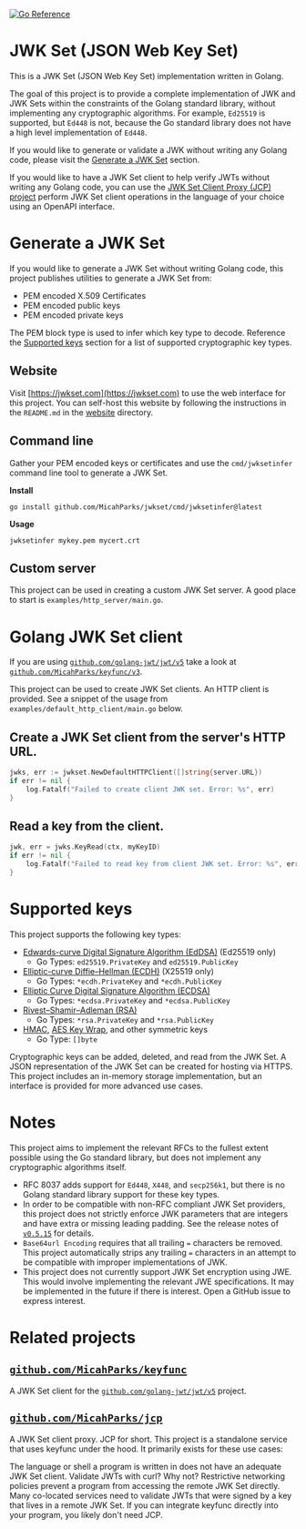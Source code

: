 [![Go Reference](https://pkg.go.dev/badge/github.com/MicahParks/jwkset.svg)](https://pkg.go.dev/github.com/MicahParks/jwkset)

# JWK Set (JSON Web Key Set)

This is a JWK Set (JSON Web Key Set) implementation written in Golang.

The goal of this project is to provide a complete implementation of JWK and JWK Sets within the constraints of the
Golang standard library, without implementing any cryptographic algorithms. For example, `Ed25519` is supported, but
`Ed448` is not, because the Go standard library does not have a high level implementation of `Ed448`.

If you would like to generate or validate a JWK without writing any Golang code, please visit
the [Generate a JWK Set](#generate-a-jwk-set) section.

If you would like to have a JWK Set client to help verify JWTs without writing any Golang code, you can use the
[JWK Set Client Proxy (JCP) project](https://github.com/MicahParks/jcp) perform JWK Set client operations in the
language of your choice using an OpenAPI interface.

# Generate a JWK Set

If you would like to generate a JWK Set without writing Golang code, this project publishes utilities to generate a JWK
Set from:

* PEM encoded X.509 Certificates
* PEM encoded public keys
* PEM encoded private keys

The PEM block type is used to infer which key type to decode. Reference the [Supported keys](#supported-keys) section
for a list of supported cryptographic key types.

## Website

Visit [https://jwkset.com](https://jwkset.com) to use the web interface for this project. You can self-host this website
by following the instructions in the `README.md` in
the [website](https://github.com/MicahParks/jwkset/tree/master/website) directory.

## Command line

Gather your PEM encoded keys or certificates and use the `cmd/jwksetinfer` command line tool to generate a JWK Set.

**Install**

```
go install github.com/MicahParks/jwkset/cmd/jwksetinfer@latest
```

**Usage**

```
jwksetinfer mykey.pem mycert.crt
```

## Custom server

This project can be used in creating a custom JWK Set server. A good place to start is `examples/http_server/main.go`.

# Golang JWK Set client

If you are using [`github.com/golang-jwt/jwt/v5`](https://github.com/golang-jwt/jwt) take a look
at [`github.com/MicahParks/keyfunc/v3`](https://github.com/MicahParks/keyfunc).

This project can be used to create JWK Set clients. An HTTP client is provided. See a snippet of the usage
from `examples/default_http_client/main.go` below.

## Create a JWK Set client from the server's HTTP URL.

```go
jwks, err := jwkset.NewDefaultHTTPClient([]string{server.URL})
if err != nil {
	log.Fatalf("Failed to create client JWK set. Error: %s", err)
}
```

## Read a key from the client.

```go
jwk, err = jwks.KeyRead(ctx, myKeyID)
if err != nil {
	log.Fatalf("Failed to read key from client JWK set. Error: %s", err)
}
```

# Supported keys

This project supports the following key types:

* [Edwards-curve Digital Signature Algorithm (EdDSA)](https://en.wikipedia.org/wiki/EdDSA) (Ed25519 only)
    * Go Types: `ed25519.PrivateKey` and `ed25519.PublicKey`
* [Elliptic-curve Diffie–Hellman (ECDH)](https://en.wikipedia.org/wiki/Elliptic-curve_Diffie%E2%80%93Hellman) (X25519
  only)
    * Go Types: `*ecdh.PrivateKey` and `*ecdh.PublicKey`
* [Elliptic Curve Digital Signature Algorithm (ECDSA)](https://en.wikipedia.org/wiki/Elliptic_Curve_Digital_Signature_Algorithm)
    * Go Types: `*ecdsa.PrivateKey` and `*ecdsa.PublicKey`
* [Rivest–Shamir–Adleman (RSA)](https://en.wikipedia.org/wiki/RSA_(cryptosystem))
    * Go Types: `*rsa.PrivateKey` and `*rsa.PublicKey`
* [HMAC](https://en.wikipedia.org/wiki/HMAC), [AES Key Wrap](https://en.wikipedia.org/wiki/Key_Wrap), and other
  symmetric keys
    * Go Type: `[]byte`

Cryptographic keys can be added, deleted, and read from the JWK Set. A JSON representation of the JWK Set can be created
for hosting via HTTPS. This project includes an in-memory storage implementation, but an interface is provided for more
advanced use cases.

# Notes

This project aims to implement the relevant RFCs to the fullest extent possible using the Go standard library, but does
not implement any cryptographic algorithms itself.

* RFC 8037 adds support for `Ed448`, `X448`, and `secp256k1`, but there is no Golang standard library support for these
  key types.
* In order to be compatible with non-RFC compliant JWK Set providers, this project does not strictly enforce JWK
  parameters that are integers and have extra or missing leading padding. See the release notes
  of [`v0.5.15`](https://github.com/MicahParks/jwkset/releases/tag/v0.5.15) for details.
* `Base64url Encoding` requires that all trailing `=` characters be removed. This project automatically strips any
  trailing `=` characters in an attempt to be compatible with improper implementations of JWK.
* This project does not currently support JWK Set encryption using JWE. This would involve implementing the relevant JWE
  specifications. It may be implemented in the future if there is interest. Open a GitHub issue to express interest.

# Related projects

## [`github.com/MicahParks/keyfunc`](https://github.com/MicahParks/keyfunc)

A JWK Set client for the [`github.com/golang-jwt/jwt/v5`](https://github.com/golang-jwt/jwt) project.

## [`github.com/MicahParks/jcp`](https://github.com/MicahParks/jcp)

A JWK Set client proxy. JCP for short. This project is a standalone service that uses keyfunc under the hood. It
primarily exists for these use cases:

The language or shell a program is written in does not have an adequate JWK Set client. Validate JWTs with curl? Why
not?
Restrictive networking policies prevent a program from accessing the remote JWK Set directly.
Many co-located services need to validate JWTs that were signed by a key that lives in a remote JWK Set.
If you can integrate keyfunc directly into your program, you likely don't need JCP.
